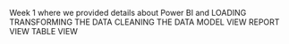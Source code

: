 Week 1 where we provided details about
Power BI and LOADING
TRANSFORMING THE DATA
CLEANING THE DATA
MODEL VIEW
REPORT VIEW
TABLE VIEW

